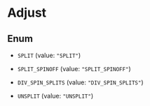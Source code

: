 

# Adjust

## Enum


* `SPLIT` (value: `"SPLIT"`)

* `SPLIT_SPINOFF` (value: `"SPLIT_SPINOFF"`)

* `DIV_SPIN_SPLITS` (value: `"DIV_SPIN_SPLITS"`)

* `UNSPLIT` (value: `"UNSPLIT"`)



